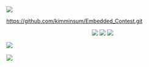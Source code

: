 <img src="https://capsule-render.vercel.app/api?type=waving&color=auto&height=200&section=header&text=Embedded)Contest&fontSize=90" />

https://github.com/kimminsum/Embedded_Contest.git

<div align="center">
	<img src="https://img.shields.io/badge/HTML5-E34F26?style=flat&logo=HTML5&logoColor=white" />
	<img src="https://img.shields.io/badge/CSS3-1572B6?style=flat&logo=CSS3&logoColor=white" />
	<img src="https://img.shields.io/badge/JavaScript-F7DF1E?style=flat&logo=JavaScript&logoColor=white" />
</div>

<img src="https://github-readme-stats.vercel.app/api/top-langs/?username=kimminsum&layout=compact"><br><br>
<img src="https://github-readme-stats.vercel.app/api?username=kimminsum&show_icons=true">